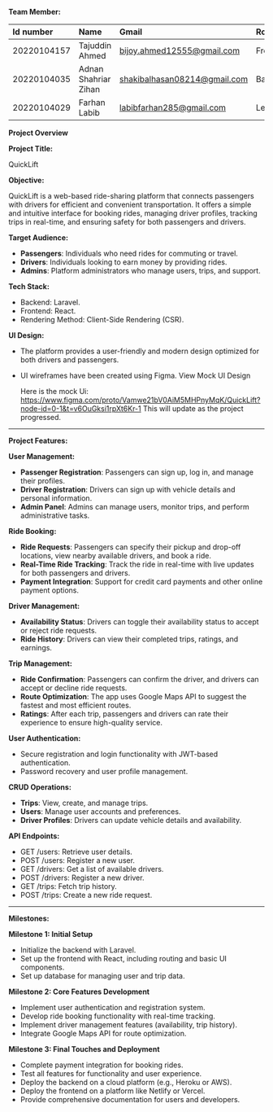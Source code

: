 **Team Member:**

|**Id number**|**Name**|**Gmail**|**Role**|
| :- | :- | :- | :- |
|20220104157|Tajuddin Ahmed|bijoy.ahmed12555@gmail.com|Frontend|
|20220104035|Adnan Shahriar Zihan|shakibalhasan08214@gmail.com|Backend|
|20220104029|Farhan Labib|labibfarhan285@gmail.com|Lead|

**Project Overview**

**Project Title:**

QuickLift

**Objective:**

QuickLift is a web-based ride-sharing platform that connects passengers with drivers for efficient and convenient transportation. It offers a simple and intuitive interface for booking rides, managing driver profiles, tracking trips in real-time, and ensuring safety for both passengers and drivers.

**Target Audience:**

- **Passengers**: Individuals who need rides for commuting or travel.
- **Drivers**: Individuals looking to earn money by providing rides.
- **Admins**: Platform administrators who manage users, trips, and support.

**Tech Stack:**

- Backend: Laravel.
- Frontend: React.
- Rendering Method: Client-Side Rendering (CSR).

**UI Design:**

- The platform provides a user-friendly and modern design optimized for both drivers and passengers.
- UI wireframes have been created using Figma. View Mock UI Design

  Here is the mock Ui:
  <https://www.figma.com/proto/Vamwe21bV0AiM5MHPnyMqK/QuickLift?node-id=0-1&t=v6OuGksi1rpXt6Kr-1>
  This will update as the project progressed.

-----
**Project Features:**

**User Management:**

- **Passenger Registration**: Passengers can sign up, log in, and manage their profiles.
- **Driver Registration**: Drivers can sign up with vehicle details and personal information.
- **Admin Panel**: Admins can manage users, monitor trips, and perform administrative tasks.

**Ride Booking:**

- **Ride Requests**: Passengers can specify their pickup and drop-off locations, view nearby available drivers, and book a ride.
- **Real-Time Ride Tracking**: Track the ride in real-time with live updates for both passengers and drivers.
- **Payment Integration**: Support for credit card payments and other online payment options.

**Driver Management:**

- **Availability Status**: Drivers can toggle their availability status to accept or reject ride requests.
- **Ride History**: Drivers can view their completed trips, ratings, and earnings.

**Trip Management:**

- **Ride Confirmation**: Passengers can confirm the driver, and drivers can accept or decline ride requests.
- **Route Optimization**: The app uses Google Maps API to suggest the fastest and most efficient routes.
- **Ratings**: After each trip, passengers and drivers can rate their experience to ensure high-quality service.

**User Authentication:**

- Secure registration and login functionality with JWT-based authentication.
- Password recovery and user profile management.

**CRUD Operations:**

- **Trips**: View, create, and manage trips.
- **Users**: Manage user accounts and preferences.
- **Driver Profiles**: Drivers can update vehicle details and availability.

**API Endpoints:**

- GET /users: Retrieve user details.
- POST /users: Register a new user.
- GET /drivers: Get a list of available drivers.
- POST /drivers: Register a new driver.
- GET /trips: Fetch trip history.
- POST /trips: Create a new ride request.
-----
**Milestones:**

**Milestone 1: Initial Setup**

- Initialize the backend with Laravel.
- Set up the frontend with React, including routing and basic UI components.
- Set up  database for managing user and trip data.

**Milestone 2: Core Features Development**

- Implement user authentication and registration system.
- Develop ride booking functionality with real-time tracking.
- Implement driver management features (availability, trip history).
- Integrate Google Maps API for route optimization.

**Milestone 3: Final Touches and Deployment**

- Complete payment integration for booking rides.
- Test all features for functionality and user experience.
- Deploy the backend on a cloud platform (e.g., Heroku or AWS).
- Deploy the frontend on a platform like Netlify or Vercel.
- Provide comprehensive documentation for users and developers.

